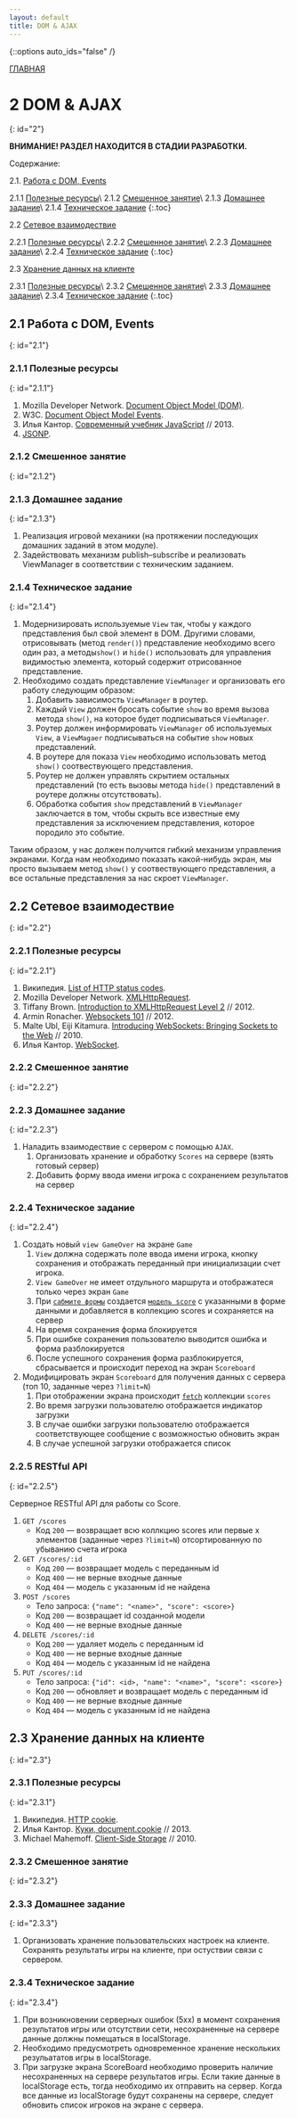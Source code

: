 ```yaml
---
layout: default
title: DOM & AJAX
---
```


{::options auto_ids="false" /}

[ГЛАВНАЯ](/)

# 2 DOM & AJAX
{: id="2"}

**ВНИМАНИЕ! РАЗДЕЛ НАХОДИТСЯ В СТАДИИ РАЗРАБОТКИ.**

Содержание:

2.1. [Работа с DOM, Events](#2.1)

2.1.1 [Полезные ресурсы](#2.1.1)\\
2.1.2 [Смешенное занятие](#2.1.2)\\
2.1.3 [Домашнее задание](#2.1.3)\\
2.1.4 [Техническое задание](#2.1.4)
{:.toc}

2.2 [Сетевое взаимодествие](#2.2)

2.2.1 [Полезные ресурсы](#2.2.1)\\
2.2.2 [Смешенное занятие](#2.2.2)\\
2.2.3 [Домашнее задание](#2.2.3)\\
2.2.4 [Техническое задание](#2.2.4)
{:.toc}

2.3 [Хранение данных на клиенте](#2.3)

2.3.1 [Полезные ресурсы](#2.3.1)\\
2.3.2 [Смешенное занятие](#2.3.2)\\
2.3.3 [Домашнее задание](#2.3.3)\\
2.3.4 [Техническое задание](#2.3.4)
{:.toc}

## 2.1 Работа с DOM, Events
{: id="2.1"}

### 2.1.1 Полезные ресурсы
{: id="2.1.1"}

1. Mozilla Developer Network. [Document Object Model (DOM)](https://developer.mozilla.org/en/docs/DOM).
2. W3C. [Document Object Model Events](http://www.w3.org/TR/DOM-Level-2-Events/events.html).
3. Илья Кантор. [Современный учебник JavaScript](http://learn.javascript.ru) // 2013.
4. [JSONP](http://www.json-p.org).


### 2.1.2 Смешенное занятие
{: id="2.1.2"}

### 2.1.3 Домашнее задание
{: id="2.1.3"}

1. Реализация игровой механики (на протяжении последующих домашних заданий в этом модуле).
2. Задействовать механизм publish–subscribe и реализовать ViewManager в соответствии с техническим заданием.

### 2.1.4 Техническое задание
{: id="2.1.4"}

1. Модернизировать используемые `View` так, чтобы у каждого представления был свой элемент в DOM. Другими словами, отрисовывать (метод `render()`) представление необходимо всего один раз, а методы`show()` и `hide()` использовать для управления видимостью элемента, который содержит отрисованное представление.
2. Необходимо создать представление `ViewManager` и организовать его работу следующим образом:
    1. Добавить зависимость `ViewManager` в роутер.
    2. Каждый `View` должен бросать событие `show` во время вызова метода `show()`, на которое будет подписываться `ViewManager`.
    3. Роутер должен информировать `ViewManager` об используемых `View`, а `ViewMagaer` подписываться на событие `show` новых представлений.
    4. В роутере для показа `View` необходимо использовать метод `show()` соотвествующего представления.
    5. Роутер не должен управлять скрытием остальных представлений (то есть вызовы метода `hide()` представлений в роутере должны отсутствовать).
    6. Обработка события `show` представлений в `ViewManager` заключается в том, чтобы скрыть все известные ему представления за исключением представления, которое породило это событие.

Таким образом, у нас должен получится гибкий механизм управления экранами. Когда нам необходимо показать какой-нибудь экран, мы просто вызываем метод `show()` у соотвествующего представления, а все остальные представления за нас скроет `ViewManager`.

## 2.2 Сетевое взаимодествие
{: id="2.2"}

### 2.2.1 Полезные ресурсы
{: id="2.2.1"}

1. Википедия. [List of HTTP status codes](http://en.wikipedia.org/wiki/HTTP_status_code).
2. Mozilla Developer Network. [XMLHttpRequest](https://developer.mozilla.org/en-US/docs/Web/API/XMLHttpRequest).
3. Tiffany Brown. [Introduction to XMLHttpRequest Level 2](http://dev.opera.com/articles/view/xhr2/) // 2012.
3. Armin Ronacher. [Websockets 101](http://lucumr.pocoo.org/2012/9/24/websockets-101/) // 2012.
4. Malte Ubl, Eiji Kitamura. [Introducing WebSockets: Bringing Sockets to the Web](http://www.html5rocks.com/en/tutorials/websockets/basics/) // 2010.
5. Илья Кантор. [WebSocket](http://learn.javascript.ru/websockets).

### 2.2.2 Смешенное занятие
{: id="2.2.2"}

### 2.2.3 Домашнее задание
{: id="2.2.3"}

1. Наладить взаимодествие с сервером с помощью `AJAX`.
    1. Организовать хранение и обработку `Scores` на сервере (взять готовый сервер)
    2. Добавить форму ввода имени игрока с сохранением результатов на сервер

### 2.2.4 Техническое задание
{: id="2.2.4"}

1. Создать новый `view GameOver` на экране `Game`
    1. `View` должна содержать поле ввода имени игрока, кнопку сохранения и отображать переданный при инициализации счет игрока.
    2. `View GameOver` не имеет отдульного маршрута и отображатеся только через экран `Game`
    2. При [`сабмите формы`](http://learn.javascript.ru/forms-methods) создается [`модель score`](http://backbonejs.org/#Collection-create) с указанными в форме данными и добавляется в коллекцию scores и сохраняется на сервер
    3. На время сохранения форма блокируется
    4. При ошибке сохранения пользователю выводится ошибка и форма разблокируется
    5. После успешного сохранения форма разблокируется, сбрасывается и происходит переход на экран `Scoreboard`
2. Модифицировать экран `Scoreboard` для получения данных с сервера (топ 10, заданные через `?limit=N`)
    1. При отображении экрана происходит [`fetch`](http://backbonejs.org/#Collection-fetch) коллекции `scores`
    2. Во время загрузки пользователю отображается индикатор загрузки
    3. В случае ошибки загрузки пользователю отображается соответствующее сообщение с возможностью обновить экран
    4. В случае успешной загрузки отображается список

### 2.2.5 RESTful API
{: id="2.2.5"}

Серверное RESTful API для работы со Score.

1. `GET /scores`
    + Код `200` — возвращает всю коллкцию scores или первые x элементов (заданные через `?limit=N`) отсортированную по убыванию счета игрока
2. `GET /scores/:id`
    + Код `200` — возвращает модель с переданным id
    + Код `400` — не верные входные данные
    + Код `404` — модель с указанным id не найдена
3. `POST /scores`
    + Тело запроса: `{"name": "<name>", "score": <score>}`
    + Код `200` — возвращает id созданной модели
    + Код `400` — не верные входные данные
4. `DELETE /scores/:id`
    + Код `200` — удаляет модель с переданным id
    + Код `400` — не верные входные данные
    + Код `404` — модель с указанным id не найдена
5. `PUT /scores/:id`
    + Тело запроса: `{"id": <id>, "name": "<name>", "score": <score>}`
    + Код `200` — обновляет и возвращает модель с переданным id
    + Код `400` — не верные входные данные
    + Код `404` — модель с указанным id не найдена

## 2.3 Хранение данных на клиенте
{: id="2.3"}

### 2.3.1 Полезные ресурсы
{: id="2.3.1"}

1. Википедия. [HTTP cookie](http://ru.wikipedia.org/wiki/HTTP_cookie).
2. Илья Кантор. [Куки, document.cookie](http://learn.javascript.ru/cookie) // 2013.
3. Michael Mahemoff. [Client-Side Storage](http://www.html5rocks.com/en/tutorials/offline/storage) // 2010.

### 2.3.2 Смешенное занятие
{: id="2.3.2"}

### 2.3.3 Домашнее задание
{: id="2.3.3"}

1. Организовать хранение пользовательских настроек на клиенте. Сохранять результаты игры на клиенте, при остуствии связи с сервером.

### 2.3.4 Техническое задание
{: id="2.3.4"}

1. При возникновении серверных ошибок (5хх) в момент сохранения результатов игры или отсутствии сети, несохраненные на сервере данные должны помещаться в localStorage.
2. Необходимо предусмотреть одновременное хранение нескольких резульататов игры в localStorage.
3. При загрузке экрана ScoreBoard необходимо проверить наличие несохраненных на сервере результатов игры. Если такие данные в localStorage есть, тогда необходимо их отправить на сервер. Когда все данные из localStorage будут сохранены на сервере, следует обновить список игроков на экране с сервера.
